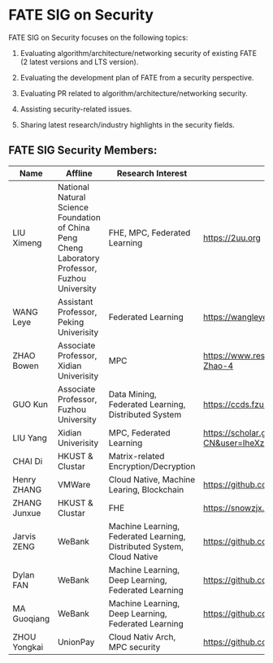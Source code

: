 # FATE SIG on Security

FATE SIG on Security focuses on the following topics:

1. Evaluating algorithm/architecture/networking security of existing FATE (2 latest versions and LTS version).

2. Evaluating the development plan of FATE from a security perspective.

3. Evaluating PR related to algorithm/architecture/networking security.

4. Assisting security-related issues.

5. Sharing latest research/industry highlights in the security fields.

## FATE SIG Security Members:

| Name       | Affline | Research Interest | Links                      |
| ---------- | ------- | ----------------- | -------------------------- |
| LIU Ximeng | National Natural Science Foundation of China<br>Peng Cheng Laboratory</br>Professor, Fuzhou University | FHE, MPC, Federated Learning | https://2uu.org |
| WANG Leye  | Assistant Professor, Peking Univerisity | Federated Learning | https://wangleye.github.io |
| ZHAO Bowen | Associate Professor, Xidian Univerisity | MPC | https://www.researchgate.net/profile/Bowen-Zhao-4 |
| GUO Kun    | Associate Professor, Fuzhou University  | Data Mining, Federated Learning, Distributed System | https://ccds.fzu.edu.cn/info/1203/5028.htm |
| LIU Yang   | Xidian Univerisity | MPC, Federated Learning | https://scholar.google.com/citations?hl=zh-CN&user=IheXzHkAAAAJ |
| CHAI Di    | HKUST & Clustar    | Matrix-related Encryption/Decryption | |
| Henry ZHANG  | VMWare             | Cloud Native, Machine Learing, Blockchain | https://github.com/hainingzhang |
| ZHANG Junxue | HKUST & Clustar    | FHE | https://snowzjx.me |
| Jarvis ZENG  | WeBank             | Machine Learning, Federated Learning, Distributed System, Cloud Native | https://github.com/jarviszeng-zjc |
| Dylan FAN    | WeBank             | Machine Learning, Deep Learning, Federated Learning | https://github.com/dylan-fan |
| MA Guoqiang  | WeBank             | Machine Learning, Deep Learning, Federated Learning | https://github.com/mgqa34 |
| ZHOU Yongkai  | UnionPay             | Cloud Nativ Arch, MPC security | https://github.com/vistakk |
